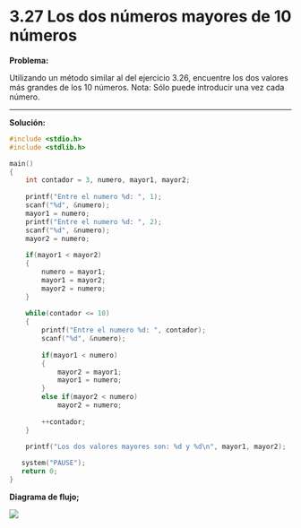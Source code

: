 # 3.27 Los dos números mayores de 10 números

**Problema:**

Utilizando un método similar al del ejercicio 3.26, encuentre los dos valores más grandes de los 10 números. Nota: Sólo puede introducir una vez cada número.

-----------------------------------------------------------------------------------------------------------------------------------------------------------

**Solución:**

```c
#include <stdio.h>
#include <stdlib.h>

main()
{
	int contador = 3, numero, mayor1, mayor2;
	
	printf("Entre el numero %d: ", 1);
	scanf("%d", &numero);
	mayor1 = numero;
	printf("Entre el numero %d: ", 2);
	scanf("%d", &numero);
	mayor2 = numero;
	
	if(mayor1 < mayor2)
	{
		numero = mayor1;
		mayor1 = mayor2;
		mayor2 = numero;
	}
	
	while(contador <= 10)
	{
		printf("Entre el numero %d: ", contador);
		scanf("%d", &numero);
		
		if(mayor1 < numero)
		{
			mayor2 = mayor1;	
			mayor1 = numero;
		}
		else if(mayor2 < numero)
			mayor2 = numero;
		
		++contador;
	}
	
	printf("Los dos valores mayores son: %d y %d\n", mayor1, mayor2);

   system("PAUSE");
   return 0;
}
```

**Diagrama de flujo;**

<img src=".\3.27_Diagrama_de_flujo.png"  />
